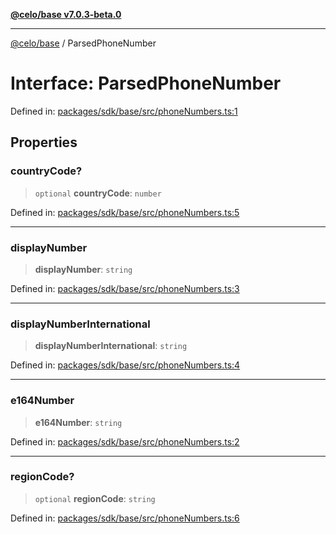 [**@celo/base v7.0.3-beta.0**](../README.md)

***

[@celo/base](../README.md) / ParsedPhoneNumber

# Interface: ParsedPhoneNumber

Defined in: [packages/sdk/base/src/phoneNumbers.ts:1](https://github.com/celo-org/developer-tooling/blob/master/packages/sdk/base/src/phoneNumbers.ts#L1)

## Properties

### countryCode?

> `optional` **countryCode**: `number`

Defined in: [packages/sdk/base/src/phoneNumbers.ts:5](https://github.com/celo-org/developer-tooling/blob/master/packages/sdk/base/src/phoneNumbers.ts#L5)

***

### displayNumber

> **displayNumber**: `string`

Defined in: [packages/sdk/base/src/phoneNumbers.ts:3](https://github.com/celo-org/developer-tooling/blob/master/packages/sdk/base/src/phoneNumbers.ts#L3)

***

### displayNumberInternational

> **displayNumberInternational**: `string`

Defined in: [packages/sdk/base/src/phoneNumbers.ts:4](https://github.com/celo-org/developer-tooling/blob/master/packages/sdk/base/src/phoneNumbers.ts#L4)

***

### e164Number

> **e164Number**: `string`

Defined in: [packages/sdk/base/src/phoneNumbers.ts:2](https://github.com/celo-org/developer-tooling/blob/master/packages/sdk/base/src/phoneNumbers.ts#L2)

***

### regionCode?

> `optional` **regionCode**: `string`

Defined in: [packages/sdk/base/src/phoneNumbers.ts:6](https://github.com/celo-org/developer-tooling/blob/master/packages/sdk/base/src/phoneNumbers.ts#L6)
